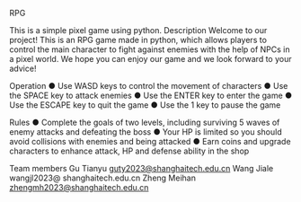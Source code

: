 RPG

This is a simple pixel game using python.
Description
Welcome to our project! This is an RPG game made in python, which allows players to control the main character to fight against enemies with the help of NPCs in a pixel world. We hope you can enjoy our game and we look forward to your advice!

Operation
● Use WASD keys to control the movement of characters
● Use the SPACE key to attack enemies
● Use the ENTER key to enter the game
● Use the ESCAPE key to quit the game
● Use the 1 key to pause the game

Rules
● Complete the goals of two levels, including surviving 5 waves of enemy attacks and defeating the boss
● Your HP is limited so you should avoid collisions with enemies and being attacked
● Earn coins and upgrade characters to enhance attack, HP and defense ability in the shop

Team members
Gu Tianyu guty2023@shanghaitech.edu.cn
Wang Jiale wangjl2023@ shanghaitech.edu.cn
Zheng Meihan zhengmh2023@shanghaitech.edu.cn


